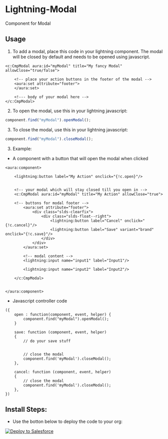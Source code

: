 # Lightning-Modal
Component for Modal

## Usage
1. To add a modal, place this code in your lightning component. The modal will be closed by default and needs to be opened using javascript.

```
<c:CmpModal aura:id="myModal" title="My fancy Modal" allowClose="true/false">

	<!-- place your action buttons in the footer of the modal -->
	<aura:set attribute="footer">
	</aura:set>

	<!--- body of your modal here -->
</c:CmpModal>

```

2. To open the modal, use this in your lightning javascript:

```javascript
component.find("myModal").openModal();
```

3. To close the modal, use this in your lightning javascript:

```javascript
component.find("myModal").closeModal();
```

3. Example:

* A component with a button that will open the modal when clicked
```
<aura:component>

    <lightning:button label="My Action" onclick="{!c.open}"/>


    <!-- your modal which will stay closed till you open in -->
    <c:CmpModal aura:id="myModal" title="My Action" allowClose="true">
		
	<!-- buttons for modal footer -->
        <aura:set attribute="footer">
            <div class="slds-clearfix">
                <div class="slds-float--right">
                    <lightning:button label="Cancel" onclick="{!c.cancel}"/>
                    <lightning:button label="Save" variant="brand" onclick="{!c.save}"/>
                </div>
            </div>
        </aura:set>

    	<!-- modal content -->
        <lightning:input name="input1" label="Input1"/>

        <lightning:input name="input2" label="Input2"/>

    </c:CmpModal>	


</aura:component>
```
* Javascript controller code
```
({
    open : function(component, event, helper) {
		component.find("myModal").openModal();
    }

    save: function (component, event, helper)
    {
    	// do your save stuff


    	// close the modal
        component.find('myModal').closeModal();
    },

    cancel: function (component, event, helper)
    {
    	// close the modal
        component.find('myModal').closeModal();
    },
})   
```

## Install Steps:
* Use the botton below to deploy the code to your org:

<a href="https://githubsfdeploy.herokuapp.com?owner=veenasundara&repo=Lightning-Modal">
  <img alt="Deploy to Salesforce"
       src="https://raw.githubusercontent.com/afawcett/githubsfdeploy/master/src/main/webapp/resources/img/deploy.png">
</a>
